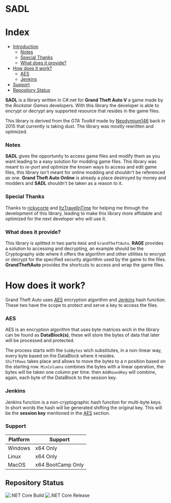 # SADL

Index
=================

<!--ts-->
   * [Introduction](#SADL)
      * [Notes](#notes)
      * [Special Thanks](#special-thanks)
      * [What does it provide?](#what-does-it-provide)
   * [How does it work?](#how-does-it-work)
      * [AES](#aes)
      * [Jenkins](#jenkins)
   * [Support](#support)
   * [Repository Status](#repository-status)
<!--te-->

**SADL** is a library written in C#.net for **Grand Theft Auto V** a game made by the *Rockstar Games* developers. With this library the developer is able to encrypt or decrypt any supported resource that resides in the game files. 

This library is derived from the *GTA Toolkit* made by [Neodymium146](https://github.com/Neodymium146/) back in 2015 that currently is taking dust. The library was mostly rewritten and optimized.

### Notes

**SADL** gives the opportunity to access game files and modify them as you want leading to a easy solution for modding game files. This library was meant to _re-port_ and optimize the known ways to access and edit game files, this library isn't meant for online modding and shouldn't be referenced as one. **Grand Theft Auto Online** is already a place destroyed by money and modders and **SADL** shouldn't be taken as a reason to it.

### Special Thanks

Thanks to [rickycorte](https://github.com/rickycorte) and [ItzTravelInTime](https://github.com/ITzTravelInTime) for helping me through the development of this library, leading to make this library more affidable and optimized for the next developer who will use it.

### What does it provide?

This library is splitted in two parts `RAGE` and `GrandTheftAuto`. **RAGE** provides a solution to accessing and decrypting, an example should be the Cryptography side where it offers the algorithm and other utilities to encrypt or decrypt for the specified security algorithm used by the game to the files. **GrandTheftAuto** provides the shortcuts to access and wrap the game files.

# How does it work?

Grand Theft Auto uses [AES](https://en.wikipedia.org/wiki/Advanced_Encryption_Standard) encryption algorithm and [Jenkins](https://en.wikipedia.org/wiki/Jenkins_hash_function) hash function. These two have the scope to protect and serve a key to access the files.

### AES

AES is an encryption algorithm that uses byte matrices wich in the library can be found as **DataBlock(s)**, these will store the bytes of data that later will be processed and protected. 

The process starts with the `SubBytes` wich substitutes, in a non-linear way, every byte based on the DataBlock where it resides.   
`ShiftRows` takes place and allows to move the bytes to a n position based on the starting row. 
`MixColumns` combines the bytes with a linear operation, the bytes will be taken one column per time.
then `AddRoundKey` will combine, again, each byte of the DataBlock to the session key.

### Jenkins

Jenkins function is a non-cryptographic hash function for multi-byte keys. In short words the hash will be generated shifting the original key. This will be the **session key** mentioned in the [AES](#aes) section. 

### Support

| Platform 	| Support           	|
|----------	|-------------------	|
| Windows  	| x64 Only          	|
| Linux    	| x64 Only          	|
| MacOS    	| x64 BootCamp Only 	|

## Repository Status

![.NET Core Build](https://github.com/francescomesianodev/SADL/workflows/.NET%20Core/badge.svg) ![.NET Core Release](https://github.com/francescomesianodev/SADL/workflows/.NET%20Core/badge.svg?event=release)
